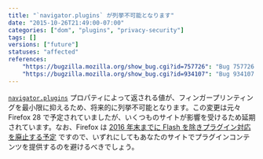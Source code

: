 ```yaml
---
title: "`navigator.plugins` が列挙不可能となります"
date: "2015-10-26T21:49:00-07:00"
categories: ["dom", "plugins", "privacy-security"]
tags: []
versions: ["future"]
statuses: "affected"
references:
    "https://bugzilla.mozilla.org/show_bug.cgi?id=757726": "Bug 757726 - disallow enumeration of navigator.plugins"
    "https://bugzilla.mozilla.org/show_bug.cgi?id=934107": "Bug 934107 - [meta] Remove use of plugin enumeration"
---
```

[`navigator.plugins`](https://developer.mozilla.org/ja/docs/Web/API/NavigatorPlugins/plugins) プロパティによって返される値が、フィンガープリンティングを最小限に抑えるため、将来的に列挙不可能となります。この変更は元々 Firefox 28 で予定されていましたが、いくつものサイトが影響を受けるため延期されています。なお、Firefox は [2016 年末までに Flash を除きプラグイン対応を廃止する予定](https://www.fxsitecompat.com/ja/docs/2015/plug-in-support-will-be-dropped-by-the-end-of-2016-except-flash/) ですので、いずれにしてもあなたのサイトでプラグインコンテンツを提供するのを避けるべきでしょう。

